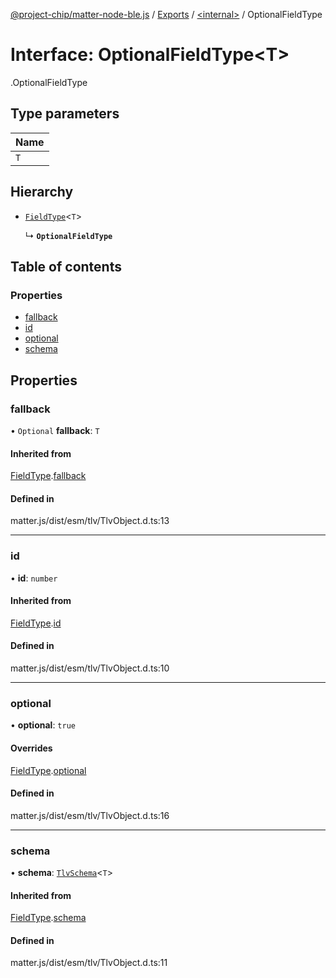 [@project-chip/matter-node-ble.js](../README.md) / [Exports](../modules.md) / [<internal\>](../modules/internal_.md) / OptionalFieldType

# Interface: OptionalFieldType<T\>

[<internal>](../modules/internal_.md).OptionalFieldType

## Type parameters

| Name |
| :------ |
| `T` |

## Hierarchy

- [`FieldType`](internal_.FieldType.md)<`T`\>

  ↳ **`OptionalFieldType`**

## Table of contents

### Properties

- [fallback](internal_.OptionalFieldType.md#fallback)
- [id](internal_.OptionalFieldType.md#id)
- [optional](internal_.OptionalFieldType.md#optional)
- [schema](internal_.OptionalFieldType.md#schema)

## Properties

### fallback

• `Optional` **fallback**: `T`

#### Inherited from

[FieldType](internal_.FieldType.md).[fallback](internal_.FieldType.md#fallback)

#### Defined in

matter.js/dist/esm/tlv/TlvObject.d.ts:13

___

### id

• **id**: `number`

#### Inherited from

[FieldType](internal_.FieldType.md).[id](internal_.FieldType.md#id)

#### Defined in

matter.js/dist/esm/tlv/TlvObject.d.ts:10

___

### optional

• **optional**: ``true``

#### Overrides

[FieldType](internal_.FieldType.md).[optional](internal_.FieldType.md#optional)

#### Defined in

matter.js/dist/esm/tlv/TlvObject.d.ts:16

___

### schema

• **schema**: [`TlvSchema`](../classes/internal_.TlvSchema.md)<`T`\>

#### Inherited from

[FieldType](internal_.FieldType.md).[schema](internal_.FieldType.md#schema)

#### Defined in

matter.js/dist/esm/tlv/TlvObject.d.ts:11
